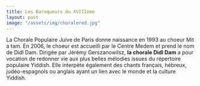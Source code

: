 ```yaml
---
title: Les Baroqueurs du XVIIIème
layout: post
image: "/assets/img/choralered.jpg"
---
```


La Chorale Populaire Juive de Paris donne naissance en 1993 au choeur Mit a tam. En 2006, le choeur est accueilli par le Centre Medem et prend le nom de Didl Dam. Dirigée par Jérémy Gerszanowilsz, __la chorale Didl Dam__ a pour vocation de redonner vie aux plus belles mélodies issues du répertoire populaire Yiddish. Elle interpète également des chants français, hébreux, judéo-espagnols ou anglais ayant un lien avec le monde et la culture Yiddish.